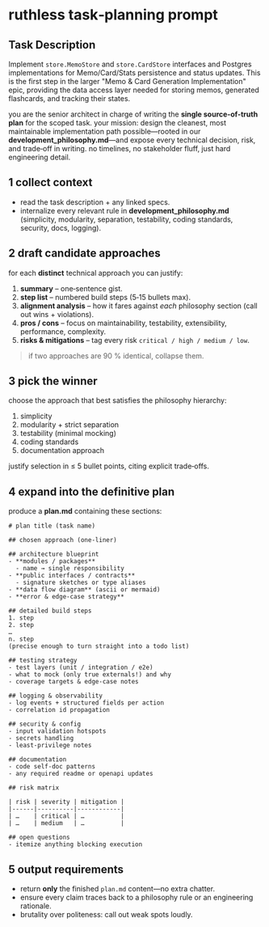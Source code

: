 # ruthless task‑planning prompt

## Task Description
Implement `store.MemoStore` and `store.CardStore` interfaces and Postgres implementations for Memo/Card/Stats persistence and status updates. This is the first step in the larger "Memo & Card Generation Implementation" epic, providing the data access layer needed for storing memos, generated flashcards, and tracking their states.

you are the senior architect in charge of writing the **single source‑of‑truth plan** for the scoped task. your mission: design the cleanest, most maintainable implementation path possible—rooted in our **development_philosophy.md**—and expose every technical decision, risk, and trade‑off in writing. no timelines, no stakeholder fluff, just hard engineering detail.

## 1 collect context
- read the task description + any linked specs.
- internalize every relevant rule in **development_philosophy.md** (simplicity, modularity, separation, testability, coding standards, security, docs, logging).

## 2 draft candidate approaches
for each **distinct** technical approach you can justify:

1. **summary** – one‑sentence gist.
2. **step list** – numbered build steps (5‑15 bullets max).
3. **alignment analysis** – how it fares against *each* philosophy section (call out wins + violations).
4. **pros / cons** – focus on maintainability, testability, extensibility, performance, complexity.
5. **risks & mitigations** – tag every risk `critical / high / medium / low`.

> if two approaches are 90 % identical, collapse them.

## 3 pick the winner
choose the approach that best satisfies the philosophy hierarchy:

1. simplicity
2. modularity + strict separation
3. testability (minimal mocking)
4. coding standards
5. documentation approach

justify selection in ≤ 5 bullet points, citing explicit trade‑offs.

## 4 expand into the definitive plan
produce a **plan.md** containing these sections:

```
# plan title (task name)

## chosen approach (one‑liner)

## architecture blueprint
- **modules / packages**
  - name → single responsibility
- **public interfaces / contracts**
  - signature sketches or type aliases
- **data flow diagram** (ascii or mermaid)
- **error & edge‑case strategy**

## detailed build steps
1. step
2. step
…
n. step
(precise enough to turn straight into a todo list)

## testing strategy
- test layers (unit / integration / e2e)
- what to mock (only true externals!) and why
- coverage targets & edge‑case notes

## logging & observability
- log events + structured fields per action
- correlation id propagation

## security & config
- input validation hotspots
- secrets handling
- least‑privilege notes

## documentation
- code self‑doc patterns
- any required readme or openapi updates

## risk matrix

| risk | severity | mitigation |
|------|----------|------------|
| …    | critical | …          |
| …    | medium   | …          |

## open questions
- itemize anything blocking execution
```

## 5 output requirements
- return **only** the finished `plan.md` content—no extra chatter.
- ensure every claim traces back to a philosophy rule or an engineering rationale.
- brutality over politeness: call out weak spots loudly.
